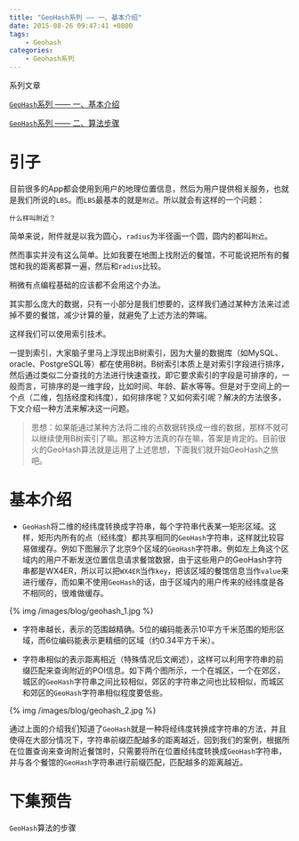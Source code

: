 ```yaml
---
title: "GeoHash系列 —— 一、基本介绍"
date: 2015-08-26 09:47:41 +0800
tags: 
	- Geohash
categories:
	- Geohash系列
---
```


系列文章

[`GeoHash`系列 —— 一、基本介绍](http://historyzhang.github.io/2015/08/26/2015-08-26-geohash-xi-lie-zhi-yi-ji-ben-jie-shao/)

[`GeoHash`系列 —— 二、算法步骤](http://historyzhang.github.io/2015/08/27/2015-08-27-geohash-xi-lie-er-suan-fa-bu-zou/)

# 引子

目前很多的App都会使用到用户的地理位置信息，然后为用户提供相关服务，也就是我们所说的`LBS`。而`LBS`最基本的就是`附近`。所以就会有这样的一个问题：

`什么样叫附近？`

简单来说，附件就是以我为圆心，`radius`为半径画一个圆，圆内的都叫`附近`。

然而事实并没有这么简单。比如我要在地图上找附近的餐馆，不可能说把所有的餐馆和我的距离都算一遍，然后和`radius`比较。

稍微有点编程基础的应该都不会用这个办法。

其实那么庞大的数据，只有一小部分是我们想要的，这样我们通过某种方法来过滤掉不要的餐馆，减少计算的量，就避免了上述方法的弊端。

这样我们可以使用索引技术。

<!--more-->
一提到索引，大家脑子里马上浮现出B树索引，因为大量的数据库（如MySQL、oracle、PostgreSQL等）都在使用B树。B树索引本质上是对索引字段进行排序，然后通过类似二分查找的方法进行快速查找，即它要求索引的字段是可排序的，一般而言，可排序的是一维字段，比如时间、年龄、薪水等等。但是对于空间上的一个点（二维，包括经度和纬度），如何排序呢？又如何索引呢？解决的方法很多，下文介绍一种方法来解决这一问题。

>思想：如果能通过某种方法将二维的点数据转换成一维的数据，那样不就可以继续使用B树索引了嘛。那这种方法真的存在嘛，答案是肯定的。目前很火的GeoHash算法就是运用了上述思想，下面我们就开始GeoHash之旅吧。

# 基本介绍
* `GeoHash`将二维的经纬度转换成字符串，每个字符串代表某一矩形区域。这样，矩形内所有的点（经纬度）都共享相同的`GeoHash`字符串，这样就比较容易做缓存。例如下图展示了北京9个区域的`GeoHash`字符串。例如左上角这个区域内的用户不断发送位置信息请求餐馆数据，由于这些用户的GeoHash字符串都是WX4ER，所以可以把`WX4ER`当作`key`，把该区域的餐馆信息当作`value`来进行缓存，而如果不使用`GeoHash`的话，由于区域内的用户传来的经纬度是各不相同的，很难做缓存。

{% img /images/blog/geohash_1.jpg %}

* 字符串越长，表示的范围越精确。5位的编码能表示10平方千米范围的矩形区域，而6位编码能表示更精细的区域（约0.34平方千米）。

* 字符串相似的表示距离相近（特殊情况后文阐述），这样可以利用字符串的前缀匹配来查询附近的POI信息。如下两个图所示，一个在城区，一个在郊区，城区的`GeoHash`字符串之间比较相似，郊区的字符串之间也比较相似，而城区和郊区的`GeoHash`字符串相似程度要低些。

{% img /images/blog/geohash_2.jpg %}

通过上面的介绍我们知道了`GeoHash`就是一种将经纬度转换成字符串的方法，并且使得在大部分情况下，字符串前缀匹配越多的距离越近，回到我们的案例，根据所在位置查询来查询附近餐馆时，只需要将所在位置经纬度转换成`GeoHash`字符串，并与各个餐馆的`GeoHash`字符串进行前缀匹配，匹配越多的距离越近。

# 下集预告

`GeoHash`算法的步骤

